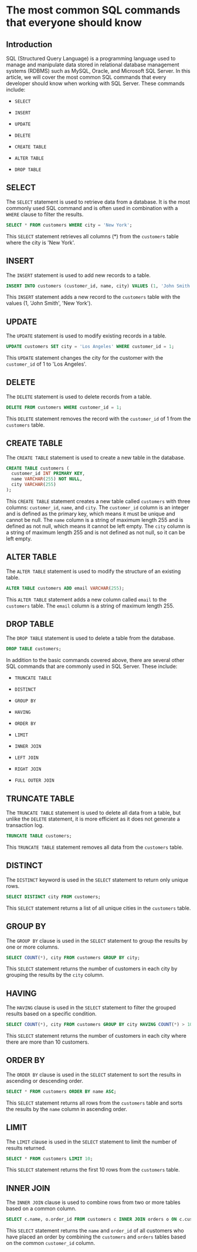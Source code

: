 # The most common SQL commands that everyone should know

## **Introduction**

SQL (Structured Query Language) is a programming language used to manage and manipulate data stored in relational database management systems (RDBMS) such as MySQL, Oracle, and Microsoft SQL Server. In this article, we will cover the most common SQL commands that every developer should know when working with SQL Server. These commands include:

*   `SELECT`
    
*   `INSERT`
    
*   `UPDATE`
    
*   `DELETE`
    
*   `CREATE TABLE`
    
*   `ALTER TABLE`
    
*   `DROP TABLE`
    

## **SELECT**

The `SELECT` statement is used to retrieve data from a database. It is the most commonly used SQL command and is often used in combination with a `WHERE` clause to filter the results.

```sql
SELECT * FROM customers WHERE city = 'New York';
```

This `SELECT` statement retrieves all columns (\*) from the `customers` table where the city is 'New York'.

## **INSERT**

The `INSERT` statement is used to add new records to a table.

```sql
INSERT INTO customers (customer_id, name, city) VALUES (1, 'John Smith', 'New York');
```

This `INSERT` statement adds a new record to the `customers` table with the values (1, 'John Smith', 'New York').

## **UPDATE**

The `UPDATE` statement is used to modify existing records in a table.

```sql
UPDATE customers SET city = 'Los Angeles' WHERE customer_id = 1;
```

This `UPDATE` statement changes the city for the customer with the `customer_id` of 1 to 'Los Angeles'.

## **DELETE**

The `DELETE` statement is used to delete records from a table.

```sql
DELETE FROM customers WHERE customer_id = 1;
```

This `DELETE` statement removes the record with the `customer_id` of 1 from the `customers` table.

## **CREATE TABLE**

The `CREATE TABLE` statement is used to create a new table in the database.

```sql
CREATE TABLE customers (
  customer_id INT PRIMARY KEY,
  name VARCHAR(255) NOT NULL,
  city VARCHAR(255)
);
```

This `CREATE TABLE` statement creates a new table called `customers` with three columns: `customer_id`, `name`, and `city`. The `customer_id` column is an integer and is defined as the primary key, which means it must be unique and cannot be null. The `name` column is a string of maximum length 255 and is defined as not null, which means it cannot be left empty. The `city` column is a string of maximum length 255 and is not defined as not null, so it can be left empty.

## **ALTER TABLE**

The `ALTER TABLE` statement is used to modify the structure of an existing table.

```sql
ALTER TABLE customers ADD email VARCHAR(255);
```

This `ALTER TABLE` statement adds a new column called `email` to the `customers` table. The `email` column is a string of maximum length 255.

## **DROP TABLE**

The `DROP TABLE` statement is used to delete a table from the database.

```sql
DROP TABLE customers;
```

In addition to the basic commands covered above, there are several other SQL commands that are commonly used in SQL Server. These include:

*   `TRUNCATE TABLE`
    
*   `DISTINCT`
    
*   `GROUP BY`
    
*   `HAVING`
    
*   `ORDER BY`
    
*   `LIMIT`
    
*   `INNER JOIN`
    
*   `LEFT JOIN`
    
*   `RIGHT JOIN`
    
*   `FULL OUTER JOIN`
    

## **TRUNCATE TABLE**

The `TRUNCATE TABLE` statement is used to delete all data from a table, but unlike the `DELETE` statement, it is more efficient as it does not generate a transaction log.

```sql
TRUNCATE TABLE customers;
```

This `TRUNCATE TABLE` statement removes all data from the `customers` table.

## **DISTINCT**

The `DISTINCT` keyword is used in the `SELECT` statement to return only unique rows.

```sql
SELECT DISTINCT city FROM customers;
```

This `SELECT` statement returns a list of all unique cities in the `customers` table.

## **GROUP BY**

The `GROUP BY` clause is used in the `SELECT` statement to group the results by one or more columns.

```sql
SELECT COUNT(*), city FROM customers GROUP BY city;
```

This `SELECT` statement returns the number of customers in each city by grouping the results by the `city` column.

## **HAVING**

The `HAVING` clause is used in the `SELECT` statement to filter the grouped results based on a specific condition.

```sql
SELECT COUNT(*), city FROM customers GROUP BY city HAVING COUNT(*) > 10;
```

This `SELECT` statement returns the number of customers in each city where there are more than 10 customers.

## **ORDER BY**

The `ORDER BY` clause is used in the `SELECT` statement to sort the results in ascending or descending order.

```sql
SELECT * FROM customers ORDER BY name ASC;
```

This `SELECT` statement returns all rows from the `customers` table and sorts the results by the `name` column in ascending order.

## **LIMIT**

The `LIMIT` clause is used in the `SELECT` statement to limit the number of results returned.

```sql
SELECT * FROM customers LIMIT 10;
```

This `SELECT` statement returns the first 10 rows from the `customers` table.

## **INNER JOIN**

The `INNER JOIN` clause is used to combine rows from two or more tables based on a common column.

```sql
SELECT c.name, o.order_id FROM customers c INNER JOIN orders o ON c.customer_id = o.customer_id;
```

This `SELECT` statement returns the `name` and `order_id` of all customers who have placed an order by combining the `customers` and `orders` tables based on the common `customer_id` column.